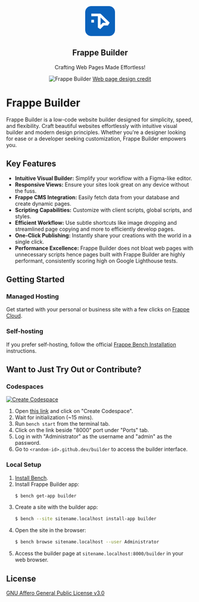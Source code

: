 <div align="center">
    <a href="https://frappe.io/products/builder">
        <img src="https://raw.githubusercontent.com/frappe/builder/master/frontend/public/builder_logo.png" height="80" alt="Frappe Builder Logo">
    </a>
    <h2>Frappe Builder</h2>
    <p>Crafting Web Pages Made Effortless!</p>

![Frappe Builder](https://github.com/frappe/builder/assets/13928957/e39f1057-4b60-4d1f-b8e9-049668738da6)
[Web page design credit](https://www.figma.com/community/file/949266436474872912)
</div>

# Frappe Builder

Frappe Builder is a low-code website builder designed for simplicity, speed, and flexibility. Craft beautiful websites effortlessly with intuitive visual builder and modern design principles. Whether you're a designer looking for ease or a developer seeking customization, Frappe Builder empowers you.

## Key Features

- **Intuitive Visual Builder:** Simplify your workflow with a Figma-like editor.
- **Responsive Views:** Ensure your sites look great on any device without the fuss.
- **Frappe CMS Integration:** Easily fetch data from your database and create dynamic pages.
- **Scripting Capabilities:** Customize with client scripts, global scripts, and styles.
- **Efficient Workflow:** Use subtle shortcuts like image dropping and streamlined page copying and more to efficiently develop pages.
- **One-Click Publishing:** Instantly share your creations with the world in a single click.
- **Performance Excellence:** Frappe Builder does not bloat web pages with unnecessary scripts hence pages built with Frappe Builder are highly performant, consistently scoring high on Google Lighthouse tests.

## Getting Started

### Managed Hosting

Get started with your personal or business site with a few clicks on [Frappe Cloud](https://frappecloud.com/marketplace/apps/builder).

### Self-hosting

If you prefer self-hosting, follow the official [Frappe Bench Installation](https://github.com/frappe/bench#installation) instructions.

## Want to Just Try Out or Contribute?

### Codespaces

[![Create Codespace](https://github.com/frappe/builder/assets/13928957/c96ce2ce-9eb3-4bd5-8e92-0b39d971cb00)](https://github.com/codespaces/new?hide_repo_select=true&ref=master&repo=587413812&skip_quickstart=true&machine=standardLinux32gb&devcontainer_path=.devcontainer%2Fdevcontainer.json&geo=SoutheastAsia)

1. Open [this link](https://github.com/codespaces/new?hide_repo_select=true&ref=master&repo=587413812&skip_quickstart=true&machine=standardLinux32gb&devcontainer_path=.devcontainer%2Fdevcontainer.json&geo=SoutheastAsia) and click on "Create Codespace".
2. Wait for initialization (~15 mins).
3. Run `bench start` from the terminal tab.
4. Click on the link beside "8000" port under "Ports" tab.
5. Log in with "Administrator" as the username and "admin" as the password.
6. Go to `<random-id>.github.dev/builder` to access the builder interface.

### Local Setup

1. [Install Bench](https://github.com/frappe/bench).
2. Install Frappe Builder app:
    ```sh
    $ bench get-app builder
    ```
3. Create a site with the builder app:
    ```sh
    $ bench --site sitename.localhost install-app builder
    ```
4. Open the site in the browser:
    ```sh
    $ bench browse sitename.localhost --user Administrator
    ```
5. Access the builder page at `sitename.localhost:8000/builder` in your web browser.

## License

[GNU Affero General Public License v3.0](LICENSE)
